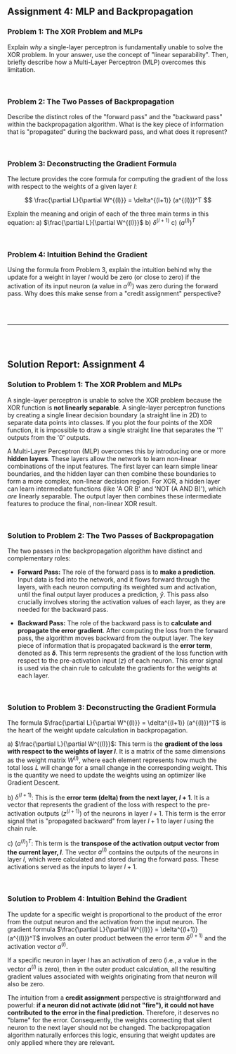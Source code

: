 ## Assignment 4: MLP and Backpropagation

### **Problem 1: The XOR Problem and MLPs**

Explain *why* a single-layer perceptron is fundamentally unable to solve the XOR problem. In your answer, use the concept of "linear separability". Then, briefly describe how a Multi-Layer Perceptron (MLP) overcomes this limitation.

<br>

### **Problem 2: The Two Passes of Backpropagation**

Describe the distinct roles of the "forward pass" and the "backward pass" within the backpropagation algorithm. What is the key piece of information that is "propagated" during the backward pass, and what does it represent?

<br>

### **Problem 3: Deconstructing the Gradient Formula**

The lecture provides the core formula for computing the gradient of the loss with respect to the weights of a given layer $l$:

$$
\frac{\partial L}{\partial W^{(l)}} = \delta^{(l+1)} (a^{(l)})^T
$$

Explain the meaning and origin of each of the three main terms in this equation:
a) $\frac{\partial L}{\partial W^{(l)}}$
b) $\delta^{(l+1)}$
c) $(a^{(l)})^T$

<br>

### **Problem 4: Intuition Behind the Gradient**

Using the formula from Problem 3, explain the intuition behind why the update for a weight in layer $l$ would be zero (or close to zero) if the activation of its input neuron (a value in $a^{(l)}$) was zero during the forward pass. Why does this make sense from a "credit assignment" perspective?

<br>
<br>

---

<br>
<br>

## Solution Report: Assignment 4

### **Solution to Problem 1: The XOR Problem and MLPs**

A single-layer perceptron is unable to solve the XOR problem because the XOR function is **not linearly separable**. A single-layer perceptron functions by creating a single linear decision boundary (a straight line in 2D) to separate data points into classes. If you plot the four points of the XOR function, it is impossible to draw a single straight line that separates the '1' outputs from the '0' outputs.

A Multi-Layer Perceptron (MLP) overcomes this by introducing one or more **hidden layers**. These layers allow the network to learn non-linear combinations of the input features. The first layer can learn simple linear boundaries, and the hidden layer can then combine these boundaries to form a more complex, non-linear decision region. For XOR, a hidden layer can learn intermediate functions (like 'A OR B' and 'NOT (A AND B)'), which *are* linearly separable. The output layer then combines these intermediate features to produce the final, non-linear XOR result.

<br>

### **Solution to Problem 2: The Two Passes of Backpropagation**

The two passes in the backpropagation algorithm have distinct and complementary roles:

-   **Forward Pass:** The role of the forward pass is to **make a prediction**. Input data is fed into the network, and it flows forward through the layers, with each neuron computing its weighted sum and activation, until the final output layer produces a prediction, $\hat{y}$. This pass also crucially involves storing the activation values of each layer, as they are needed for the backward pass.

-   **Backward Pass:** The role of the backward pass is to **calculate and propagate the error gradient**. After computing the loss from the forward pass, the algorithm moves backward from the output layer. The key piece of information that is propagated backward is the **error term**, denoted as **$\delta$**. This term represents the gradient of the loss function with respect to the pre-activation input ($z$) of each neuron. This error signal is used via the chain rule to calculate the gradients for the weights at each layer.

<br>

### **Solution to Problem 3: Deconstructing the Gradient Formula**

The formula $\frac{\partial L}{\partial W^{(l)}} = \delta^{(l+1)} (a^{(l)})^T$ is the heart of the weight update calculation in backpropagation.

a) $\frac{\partial L}{\partial W^{(l)}}$: This term is the **gradient of the loss with respect to the weights of layer $l$**. It is a matrix of the same dimensions as the weight matrix $W^{(l)}$, where each element represents how much the total loss $L$ will change for a small change in the corresponding weight. This is the quantity we need to update the weights using an optimizer like Gradient Descent.

b) $\delta^{(l+1)}$: This is the **error term (delta) from the next layer, $l+1$**. It is a vector that represents the gradient of the loss with respect to the pre-activation outputs ($z^{(l+1)}$) of the neurons in layer $l+1$. This term is the error signal that is "propagated backward" from layer $l+1$ to layer $l$ using the chain rule.

c) $(a^{(l)})^T$: This term is the **transpose of the activation output vector from the current layer, $l$**. The vector $a^{(l)}$ contains the outputs of the neurons in layer $l$, which were calculated and stored during the forward pass. These activations served as the inputs to layer $l+1$.

<br>

### **Solution to Problem 4: Intuition Behind the Gradient**

The update for a specific weight is proportional to the product of the error from the output neuron and the activation from the input neuron. The gradient formula $\frac{\partial L}{\partial W^{(l)}} = \delta^{(l+1)} (a^{(l)})^T$ involves an outer product between the error term $\delta^{(l+1)}$ and the activation vector $a^{(l)}$.

If a specific neuron in layer $l$ has an activation of zero (i.e., a value in the vector $a^{(l)}$ is zero), then in the outer product calculation, all the resulting gradient values associated with weights originating from that neuron will also be zero.

The intuition from a **credit assignment** perspective is straightforward and powerful: **if a neuron did not activate (did not "fire"), it could not have contributed to the error in the final prediction.** Therefore, it deserves no "blame" for the error. Consequently, the weights connecting that silent neuron to the next layer should not be changed. The backpropagation algorithm naturally enforces this logic, ensuring that weight updates are only applied where they are relevant.